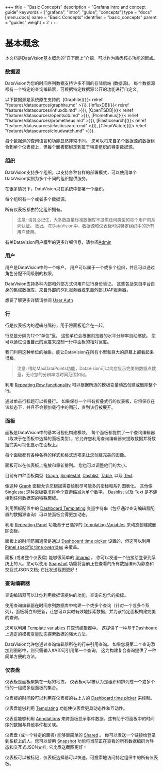 +++
title = "Basic Concepts"
description = "Grafana intro and concept guide"
keywords = ["grafana", "intro", "guide", "concepts"]
type = "docs"
[menu.docs]
name = "Basic Concepts"
identifier = "basic_concepts"
parent = "guides"
weight = 2
+++

# 基本概念

本文档是DataVision基本概念的“自下而上”介绍，可以作为熟悉核心功能的起点。

### 数据源

DataVision为您的时间序列数据支持许多不同的存储后端 (数据源)。 每个数据源都有一个特定的查询编辑器，可根据特定数据源公开的功能进行自定义。

以下数据源是系统原生支持的: 
[Graphite]({{< relref "features/datasources/graphite.md" >}}), 
[InfluxDB]({{< relref "features/datasources/influxdb.md" >}}), 
[OpenTSDB]({{< relref "features/datasources/opentsdb.md" >}}), 
[Prometheus]({{< relref "features/datasources/prometheus.md" >}}), 
[Elasticsearch]({{< relref "features/datasources/elasticsearch.md" >}}), 
[CloudWatch]({{< relref "features/datasources/cloudwatch.md" >}}).

每个数据源的查询语言和功能显然非常不同。 您可以将来自多个数据源的数据组合到单个仪表板上，但每个面板都绑定到属于特定组织的特定数据源。

### 组织

DataVision支持多个组织，以支持各种各样的部署模式，可以使用单个DataVision实例为多个不同的组织提供服务。

在很多情况下，DataVision只在系统中部署一个组织。

每个组织有一个或者多个数据源。

所有仪表板都由特定组织拥有。

 > 注意: 请务必记住，大多数度量标准数据库不提供任何类型的每个用户的系列认证。 因此，在DataVision中，数据源和仪表板可供特定组织中的所有用户使用。

有关DataVision用户模型的更多详细信息，请参阅[Admin](/reference/admin/)

### 用户

用户是DataVision中的一个帐户。 用户可以属于一个或多个组织，并且可以通过角色分配不同级别的权限。

DataVision支持多种内部和外部方式供用户进行身份验证。 这些包括来自平台自身的集成数据库、来自外部的SQL服务器或来自外部LDAP服务器。

想要了解更多详情请参阅 [User Auth](/reference/http_api/#users)

### 行

行是仪表板内的逻辑分隔符，用于将面板组合在一起。

行总是分隔为12个“单位”宽。 这些单位会根据浏览器的水平分辨率自动缩放。 您可以通过设置自己的宽度来控制一行中面板的相对宽度。

我们利用这种单位的抽象，能让DataVision在所有小型和巨大的屏幕上都看起来很棒。

 > 注意: 借助MaxDataPoints功能，DataVision可以向您显示完美的数据点数量，无论您的分辨率或时间范围如何。

利用 [Repeating Row functionality](/reference/templating/#utilizing-template-variables-with-repeating-panels-and-repeating-rows) 可以根据所选的模板变量动态创建或删除整个行。

通过单击行标题可以折叠行。 如果保存一个带有折叠式行的仪表板，它将保存在该状态下，并且不会预加载行中的图形，直到该行被展开。

### 面板

面板是DataVision中的基本可视化构建模块。 每个面板都提供了一个查询编辑器（取决于在面板中选择的面板类型），它允许您利用查询编辑器来提取数据并将数据完美可视化显示在面板上。

每个面板都有各种各样的样式和格式选项来让您创建完美的图像。

面板可以在仪表板上拖放和重新排列。 您也可以调整他们的大小。

目前有四种面板类型: 
[Graph](/reference/graph/), 
[Singlestat](/reference/singlestat/), 
[Dashlist](/reference/dashlist/), 
[Table](/reference/table_panel/), 以及 
[Text](/reference/text/).

像这种 [Graph](/reference/graph/) 面板允许您根据需要绘制尽可能多的指标和系列图表化。 其他像 [Singlestat](/reference/singlestat/) 这种面板要求将单个查询缩减为单个数字。 [Dashlist](/reference/dashlist/) 以及 [Text](/reference/text/) 是不连接到任何数据源的特殊面板。

利用面板配置中的 [Dashboard Templating](/reference/templating/) 变量字符串（包括通过查询编辑器配置的数据源查询）可以使面板变得更加动态。

利用 [Repeating Panel](/reference/templating/#utilizing-template-variables-with-repeating-panels-and-repeating-rows) 功能基于已选择的 [Templating Variables](/reference/templating/#utilizing-template-variables-with-repeating-panels-and-repeating-rows) 来动态创建或删除面板。

面板上的时间范围通常是通过 [Dashboard time picker](/reference/timerange/) 设置的，但这可以利用 [Panel specific time overrides](/reference/timerange/#panel-time-overrides-timeshift) 来覆盖。

面板 (或者整个仪表盘) 能够很简单的 [Shared](/reference/sharing/) 。 你可以发送一个链接给登录到系统上的人。您可以使用 [Snapshot](/reference/sharing/#snapshots) 功能将当前正在查看的所有数据编码为静态和交互式JSON文档; 它比发送截图更好！


### 查询编辑器

查询编辑器可以让你利用数据源提供的功能，查询它包含的指标。

使用查询编辑器在时间序列数据库中构建一个或多个查询（针对一个或多个系列），面板将立即更新，让您可以实时有效地探索数据，并为该特定面板构建完美的查询。

您可以利用 [Template variables](/reference/templating/) 在查询编辑器中。 这提供了一种基于Dashboard上选定的模板变量动态探索数据的强大方法。

DataVision允许您通过查询编辑器所在的行来引用查询。 如果您将第二个查询添加到图形中，则只需输入#A即可引用第一个查询。 这为构建复合查询提供了一种简单方便的方法。

### 仪表盘

仪表板是面板聚集在一起的地方。 仪表板可以被认为是组织和排列成一个或多个行的一组或多组面板的集合。

仪表板的时间段可以利用在仪表板的右上方的 [Dashboard time picker](/reference/timerange/) 来控制。

仪表盘能够利用 [Templating](/reference/templating/) 功能使仪表盘更具动态性和互动性。

仪表盘能够利用 [Annotations](/reference/annotations/) 来跨面板显示事件数据。这有助于将面板中的时间序列数据与其他事件相关联。

仪表盘 (或一个特定的面板) 能够很简单的 [Shared](/reference/sharing/) 。 你可以发送一个链接给登录到系统上的人。您可以使用 [Snapshot](/reference/sharing/#snapshots) 功能将当前正在查看的所有数据编码为静态和交互式JSON文档; 它比发送截图更好！

仪表板可以被标记，仪表板选择器可以快速，可搜索地访问特定组织中的所有仪表板。
